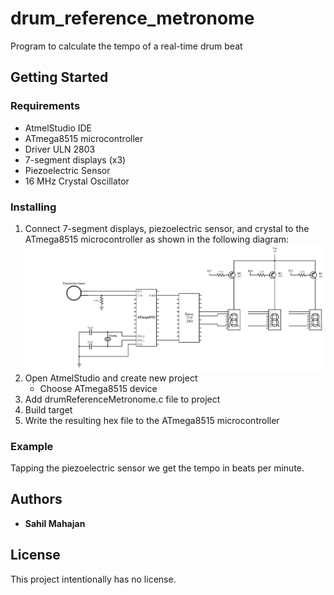 # drum_reference_metronome
Program to calculate the tempo of a real-time drum beat

## Getting Started

### Requirements
* AtmelStudio IDE
* ATmega8515 microcontroller
* Driver ULN 2803
* 7-segment displays (x3)
* Piezoelectric Sensor
* 16 MHz Crystal Oscillator

### Installing
1. Connect 7-segment displays, piezoelectric sensor, and crystal to the ATmega8515 microcontroller as shown in the following diagram:
   <img src="drumreferencemetronome_interfacing.png" width="1000">
1. Open AtmelStudio and create new project
   * Choose ATmega8515 device
1. Add drumReferenceMetronome.c file to project
1. Build target
1. Write the resulting hex file to the ATmega8515 microcontroller

### Example

Tapping the piezoelectric sensor we get the tempo in beats per minute.

## Authors

* **Sahil Mahajan**

## License

This project intentionally has no license.
